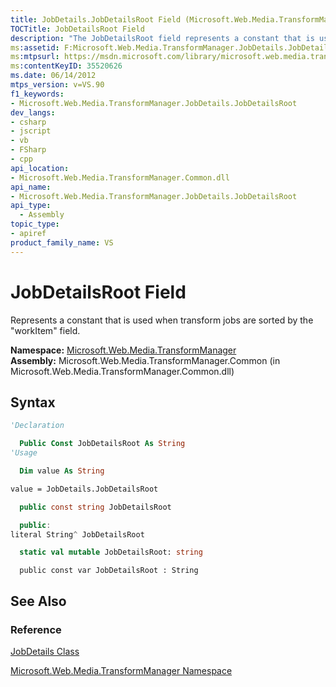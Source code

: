 ```yaml
---
title: JobDetails.JobDetailsRoot Field (Microsoft.Web.Media.TransformManager)
TOCTitle: JobDetailsRoot Field
description: "The JobDetailsRoot field represents a constant that is used when transform jobs are sorted by the workItem field."
ms:assetid: F:Microsoft.Web.Media.TransformManager.JobDetails.JobDetailsRoot
ms:mtpsurl: https://msdn.microsoft.com/library/microsoft.web.media.transformmanager.jobdetails.jobdetailsroot(v=VS.90)
ms:contentKeyID: 35520626
ms.date: 06/14/2012
mtps_version: v=VS.90
f1_keywords:
- Microsoft.Web.Media.TransformManager.JobDetails.JobDetailsRoot
dev_langs:
- csharp
- jscript
- vb
- FSharp
- cpp
api_location:
- Microsoft.Web.Media.TransformManager.Common.dll
api_name:
- Microsoft.Web.Media.TransformManager.JobDetails.JobDetailsRoot
api_type:
  - Assembly
topic_type:
- apiref
product_family_name: VS
---
```


# JobDetailsRoot Field

Represents a constant that is used when transform jobs are sorted by the "workItem" field.

**Namespace:**  [Microsoft.Web.Media.TransformManager](microsoft-web-media-transformmanager-namespace.md)  
**Assembly:**  Microsoft.Web.Media.TransformManager.Common (in Microsoft.Web.Media.TransformManager.Common.dll)

## Syntax

```vb
'Declaration

  Public Const JobDetailsRoot As String
'Usage

  Dim value As String

value = JobDetails.JobDetailsRoot
```

```csharp
  public const string JobDetailsRoot
```

```cpp
  public:
literal String^ JobDetailsRoot
```

``` fsharp
  static val mutable JobDetailsRoot: string
```

```jscript
  public const var JobDetailsRoot : String
```

## See Also

### Reference

[JobDetails Class](jobdetails-class-microsoft-web-media-transformmanager.md)

[Microsoft.Web.Media.TransformManager Namespace](microsoft-web-media-transformmanager-namespace.md)
